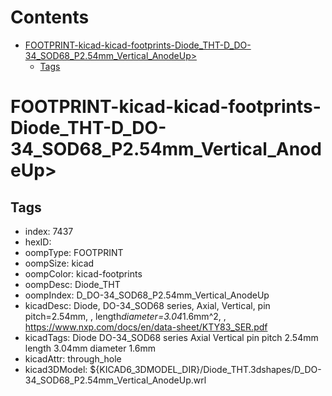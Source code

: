 



Contents
========

* [FOOTPRINT-kicad-kicad-footprints-Diode_THT-D_DO-34_SOD68_P2.54mm_Vertical_AnodeUp>](#footprint-kicad-kicad-footprints-diode_tht-d_do-34_sod68_p254mm_vertical_anodeup)
	* [Tags](#tags)

# FOOTPRINT-kicad-kicad-footprints-Diode_THT-D_DO-34_SOD68_P2.54mm_Vertical_AnodeUp>

## Tags

- index: 7437
- hexID: 
- oompType: FOOTPRINT
- oompSize: kicad
- oompColor: kicad-footprints
- oompDesc: Diode_THT
- oompIndex: D_DO-34_SOD68_P2.54mm_Vertical_AnodeUp
- kicadDesc: Diode, DO-34_SOD68 series, Axial, Vertical, pin pitch=2.54mm, , length*diameter=3.04*1.6mm^2, , https://www.nxp.com/docs/en/data-sheet/KTY83_SER.pdf
- kicadTags: Diode DO-34_SOD68 series Axial Vertical pin pitch 2.54mm  length 3.04mm diameter 1.6mm
- kicadAttr: through_hole
- kicad3DModel: ${KICAD6_3DMODEL_DIR}/Diode_THT.3dshapes/D_DO-34_SOD68_P2.54mm_Vertical_AnodeUp.wrl
